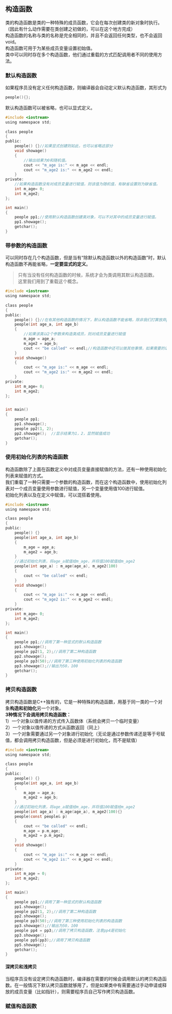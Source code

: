 ## 构造函数
类的构造函数是类的一种特殊的成员函数，它会在每次创建类的新对象时执行。（因此有什么动作需要在类创建之初做的，可以在这个地方完成）      
构造函数的名称与类的名称是完全相同的，并且不会返回任何类型，也不会返回void。    
构造函数可用于为某些成员变量设置初始值。    
类中可以同时存在多个构造函数，他们通过重载的方式匹配调用者不同的使用方法。   
### 默认构造函数
如果程序员没有定义任何构造函数，则编译器会自动定义默认构造函数，其形式为   
```c
people(){};   
```
默认构造函数可以被省略，也可以显式定义。      
```c
#include <iostream>   
using namespace std;  
   
class people   
{   
public:    
	people() {}//如果显式创建则如此，也可以省略这部分  
	void showage()   
	{    
		//输出结果为0和随机值。   
		cout << "m_age is:" << m_age << endl;  
		cout << "m_age2 is:" << m_age2 << endl;    
	}   
private:   
	//如果构造函数没有对成员变量进行赋值，则该值为随机值，有缺省设置则为缺省值。    
	int m_age= 0;   
	int m_age2;   
};   

int main()   
{   
	people pp1;//使用默认构造函数创建类对象，可以不对其中的成员变量进行赋值。       
	pp1.showage();   
	getchar();   
}  
```  
### 带参数的构造函数
可以同时存在几个构造函数，但是当有“除默认构造函数以外的构造函数”时，默认构造函数不再能省略，**一定要显式的定义**。   
> 只有当没有任何构造函数的时候，系统才会为类调用其默认构造函数。  
> 这里我们用到了重载这个概念。    
```c
#include <iostream>   
using namespace std;  
   
class people   
{   
public:   
	people() {}//在有其他构造函数的情况下，默认构造函数不能省略，除非我们打算放弃people pp1这样的创建类成员方式。      
	people(int age_a, int age_b)    
	{  
		//如果该类以2个参数来构造类成员，则对成员变量进行赋值   
		m_age = age_a;   
		m_age2 = age_b;    
		cout << "be called" << endl;//构造函数中还可以做其他事情，如果需要的话   
	}   
	void showage()   
	{    
		cout << "m_age is:" << m_age << endl;   
		cout << "m_age2 is:" << m_age2 << endl;    
	}   
private:   
	int m_age= 0;   
	int m_age2;  
};   


int main()  
{   
	people pp1;  
	pp1.showage();   
	people pp2(1, 2); 
	pp2.showage();	//显示结果为1，2，显然赋值成功     
	getchar();   
}   
```   
### 使用初始化列表的构造函数
构造函数除了上面在函数定义中对成员变量直接赋值的方法，还有一种使用初始化列表来赋值的方式。   
我们重载了一种只需要一个参数的构造函数，而在这个构造函数中，使用初始化列表对一个成员变量使用参数进行赋值，另一个变量使用值100进行赋值。     
初始化列表以及在定义中赋值，可以混搭着使用。   
```c
#include <iostream>   
using namespace std;  

class people   
{   
public:   
	people() {}    
	people(int age_a, int age_b)    
	{    
		m_age = age_a;   
		m_age2 = age_b;   
	}    
	//通过初始化列表，将age_a赋值给m_age，并将值100赋值给m_age2  
	people(int age_a) : m_age(age_a), m_age2(100)    
	{   
		cout << "be called" << endl;   
	}    
	void showage()  
	{    
		cout << "m_age is:" << m_age << endl;    
		cout << "m_age2 is:" << m_age2 << endl;    
	}   
private:    
	int m_age= 0;  
	int m_age2;     
};   

int main()   
{    
	people pp1;//调用了第一种显式的默认构造函数  
	pp1.showage();   
	people pp2(1, 2);//调用了第二种构造函数   
	pp2.showage();   
	people pp3(50);//调用了第三种使用初始化列表的构造函数  
	pp3.showage();//输出为50，100       
	getchar();   
}
```   
### 拷贝构造函数
拷贝构造函数是C++独有的，它是一种特殊的构造函数，用基于同一类的一个对象**构造和初始化**另一个对象。  
**3种情况下会调用拷贝构造函数：**  
1）一个对象以值传递的方式传入函数体（系统会拷贝一个临时变量）    
2）一个对象以值传递的方式从函数返回（同上）   
3）一个对象需要通过另一个对象进行初始化（无论是通过参数传递还是等于号赋值，都会调用拷贝构造函数，但是必须是进行初始化，而不是赋值）       
```c   
#include <iostream>     
using namespace std;    
  
class people   
{  
public:  
	people() {}   
	people(int age_a, int age_b)   
	{  
		m_age = age_a;   
		m_age2 = age_b;   
	}    
	//通过初始化列表，将age_a赋值给m_age，并将值100赋值给m_age2      
	people(int age_a) : m_age(age_a), m_age2(100){}   
	people(const people& p)   
	{   
		cout << "be called" << endl;   
		m_age = p.m_age;   
		m_age2 = p.m_age2;   
	} 
	void showage()   
	{    
		cout << "m_age is:" << m_age << endl;  
		cout << "m_age2 is:" << m_age2 << endl;   
	}   
private:   
	int m_age = 0;  
	int m_age2;    
};   

int main()    
{   
	people pp1;//调用了第一种显式的默认构造函数    
	pp1.showage();   
	people pp2(1, 2);//调用了第二种构造函数    
	pp2.showage();    
	people pp3(50);//调用了第三种使用初始化列表的构造函数   
	pp3.showage();//输出为50，100         
	people pp4 = pp3;//调用了拷贝构造函数，注意pp4是初始化   
	pp3.showage();   
	people pp5(pp3);//调用了拷贝构造函数   
	pp5.showage();   
	getchar();   
}    
```    
#### 深拷贝和浅拷贝
当程序员没有设定拷贝构造函数时，编译器在需要的时候会调用默认的拷贝构造函数。在一般情况下默认拷贝函数就够用了，但是如果类中有需要通过手动申请或释放的成员变量（比如指针），则需要程序员自己写作拷贝构造函数。   
### 赋值构造函数